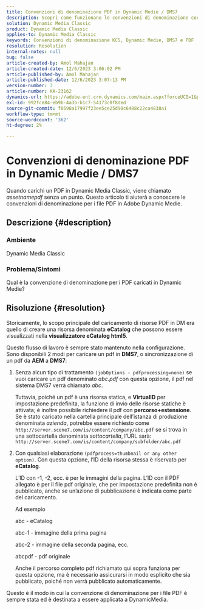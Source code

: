 ```yaml
---
title: Convenzioni di denominazione PDF in Dynamic Medie / DMS7
description: Scopri come funzionano le convenzioni di denominazione con i file PDF in Adobe Dynamic Media Classic.
solution: Dynamic Media Classic
product: Dynamic Media Classic
applies-to: Dynamic Media Classic
keywords: Convenzioni di denominazione KCS, Dynamic Medie, DMS7 e PDF
resolution: Resolution
internal-notes: null
bug: false
article-created-by: Amol Mahajan
article-created-date: 12/6/2023 3:06:02 PM
article-published-by: Amol Mahajan
article-published-date: 12/6/2023 3:07:13 PM
version-number: 3
article-number: KA-23162
dynamics-url: https://adobe-ent.crm.dynamics.com/main.aspx?forceUCI=1&pagetype=entityrecord&etn=knowledgearticle&id=588b67f2-4894-ee11-be37-6045bd006e5a
exl-id: 992fce84-eb9b-4a3b-b1c7-54173c0f8ded
source-git-commit: f0598a17997f23ee5ce25d90c6488c22ca4838a1
workflow-type: tm+mt
source-wordcount: '362'
ht-degree: 2%

---
```


# Convenzioni di denominazione PDF in Dynamic Medie / DMS7


Quando carichi un PDF in Dynamic Media Classic, viene chiamato *assetnamepdf* senza un punto. Questo articolo ti aiuterà a conoscere le convenzioni di denominazione per i file PDF in Adobe Dynamic Medie.

## Descrizione {#description}


### <b>Ambiente</b>

Dynamic Media Classic



### <b>Problema/Sintomi</b>

Qual è la convenzione di denominazione per i PDF caricati in Dynamic Medie?


## Risoluzione {#resolution}


Storicamente, lo scopo principale del caricamento di risorse PDF in DM era quello di creare una risorsa denominata <b>eCatalog</b> che possono essere visualizzati nella <b>visualizzatore eCatalog html5</b>.

Questo flusso di lavoro è sempre stato mantenuto nella configurazione. Sono disponibili 2 modi per caricare un pdf in <b>DMS7</b>, o sincronizzazione di un pdf da <b>AEM</b> a <b>DMS7</b>:

1. Senza alcun tipo di trattamento `(jobOptions - pdfprocessing=none)` se vuoi caricare un pdf denominato *abc.pdf* con questa opzione, il pdf nel sistema DMS7 verrà chiamato *abc*.


   Tuttavia, poiché un pdf è una risorsa statica, e <b>VirtualID</b> per impostazione predefinita, la funzione di invio delle risorse statiche è attivata; è inoltre possibile richiedere il pdf con <b>percorso+estensione</b>. Se è stato caricato nella cartella principale dell’istanza di produzione denominata *azienda*, potrebbe essere richiesto come `http://server.scene7.com/is/content/company/abc.pdf` se si trova in una sottocartella denominata *sottocartella*, l’URL sarà: `http://server.scene7.com/is/content/company/subfolder/abc.pdf`


2. Con qualsiasi elaborazione `(pdfprocess=thumbnail or any other option)`. Con questa opzione, l’ID della risorsa stessa è riservato per <b>eCatalog</b>.


   L’ID con -1, -2, ecc. è per le immagini della pagina. L’ID con il PDF allegato è per il file pdf originale, che per impostazione predefinita non è pubblicato, anche se un’azione di pubblicazione è indicata come parte del caricamento.

   Ad esempio



   abc - eCatalog

   abc-1 - immagine della prima pagina

   abc-2 - immagine della seconda pagina, ecc.

   abcpdf - pdf originale

   Anche il percorso completo pdf richiamato qui sopra funziona per questa opzione, ma è necessario assicurarsi in modo esplicito che sia pubblicato, poiché non verrà pubblicato automaticamente.


Questo è il modo in cui la convenzione di denominazione per i file PDF è sempre stata ed è destinata a essere applicata a DynamicMedia.
